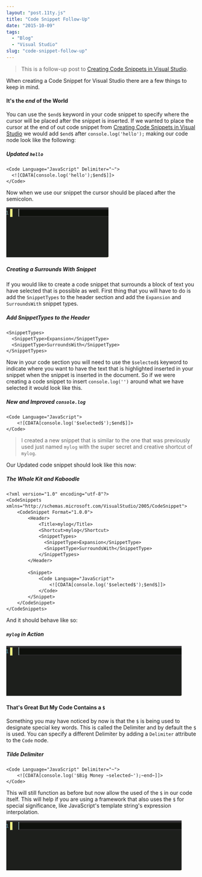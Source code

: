 ```yaml
---
layout: "post.11ty.js"
title: "Code Snippet Follow-Up"
date: "2015-10-09"
tags: 
  - "Blog"
  - "Visual Studio"
slug: "code-snippet-follow-up"
---
```


> This is a follow-up post to [Creating Code Snippets in Visual Studio](/2015/10/06/creating-code-snippets-in-visual-studio/).

When creating a Code Snippet for Visual Studio there are a few things to keep in mind.

#### It's the $end$ of the World

You can use the `$end$` keyword in your code snippet to specify where the cursor will be placed after the snippet is inserted. If we wanted to place the cursor at the end of out code snippet from [Creating Code Snippets in Visual Studio](/2015/10/06/creating-code-snippets-in-visual-studio/) we would add `$end$` after `console.log('hello');` making our code node look like the following:

##### Updated `hello`

```
<Code Language="JavaScript" Delimiter="~">  
  <![CDATA[console.log('hello');$end$]]>
</Code>  
```

Now when we use our snippet the cursor should be placed after the semicolon.

![Updated Hello snippet animation](images/00-updated-hello2.gif)

##### Creating a Surrounds With Snippet

If you would like to create a code snippet that surrounds a block of text you have selected that is possible as well. First thing that you will have to do is add the `SnippetTypes` to the header section and add the `Expansion` and `SurroundsWith` snippet types.

##### Add SnippetTypes to the Header

```
<SnippetTypes>  
  <SnippetType>Expansion</SnippetType>
  <SnippetType>SurroundsWith</SnippetType>
</SnippetTypes>  
```

Now in your code section you will need to use the `$selected$` keyword to indicate where you want to have the text that is highlighted inserted in your snippet when the snippet is inserted in the document. So if we were creating a code snippet to insert `console.log('')` around what we have selected it would look like this.

##### New and Improved `console.log`

```
<Code Language="JavaScript">  
    <![CDATA[console.log('$selected$');$end$]]>
</Code>  
```

> I created a new snippet that is similar to the one that was previously used just named `mylog` with the super secret and creative shortcut of `mylog`.

Our Updated code snippet should look like this now:

##### The Whole Kit and Kaboodle

```
<?xml version="1.0" encoding="utf-8"?>  
<CodeSnippets xmlns="http://schemas.microsoft.com/VisualStudio/2005/CodeSnippet">  
    <CodeSnippet Format="1.0.0">
        <Header>
            <Title>mylog</Title>
            <Shortcut>mylog</Shortcut>
            <SnippetTypes>
              <SnippetType>Expansion</SnippetType>
              <SnippetType>SurroundsWith</SnippetType>
            </SnippetTypes>
        </Header>

        <Snippet>
            <Code Language="JavaScript">
                <![CDATA[console.log('$selected$');$end$]]>
            </Code>
        </Snippet>
    </CodeSnippet>
</CodeSnippets>  
```

And it should behave like so:

##### `mylog` in Action

![mylog code snippet animation](images/01-surround-with2.gif)

#### That's Great But My Code Contains a `$`

Something you may have noticed by now is that the `$` is being used to designate special key words. This is called the Delimiter and by default the `$` is used. You can specify a different Delimiter by adding a `Delimiter` attribute to the `Code` node.

##### Tilde Delimiter

```
<Code Language="JavaScript" Delimiter="~">  
    <![CDATA[console.log('$Big Money ~selected~');~end~]]>
</Code>  
```

This will still function as before but now allow the used of the `$` in our code itself. This will help if you are using a framework that also uses the `$` for special significance, like JavaScript's template string's expression interpolation.

![Snippet with alternative delimiter animation](images/02-new-delimiter2.gif)

